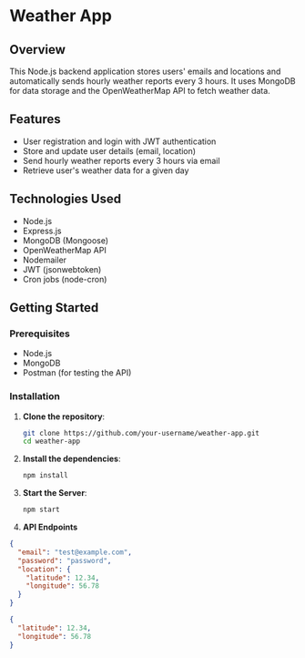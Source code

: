 # Weather App

## Overview

This Node.js backend application stores users' emails and locations and automatically sends hourly weather reports every 3 hours. It uses MongoDB for data storage and the OpenWeatherMap API to fetch weather data.

## Features

- User registration and login with JWT authentication
- Store and update user details (email, location)
- Send hourly weather reports every 3 hours via email
- Retrieve user's weather data for a given day

## Technologies Used

- Node.js
- Express.js
- MongoDB (Mongoose)
- OpenWeatherMap API
- Nodemailer
- JWT (jsonwebtoken)
- Cron jobs (node-cron)

## Getting Started

### Prerequisites

- Node.js
- MongoDB
- Postman (for testing the API)

### Installation

1. **Clone the repository**:

   ```bash
   git clone https://github.com/your-username/weather-app.git
   cd weather-app

2. **Install the dependencies**:

    ```bash
    npm install

3. **Start the Server**:
    ```bash
    npm start

4. **API Endpoints**

```json
{
  "email": "test@example.com",
  "password": "password",
  "location": {
    "latitude": 12.34,
    "longitude": 56.78
  }
}

{
  "latitude": 12.34,
  "longitude": 56.78
}


